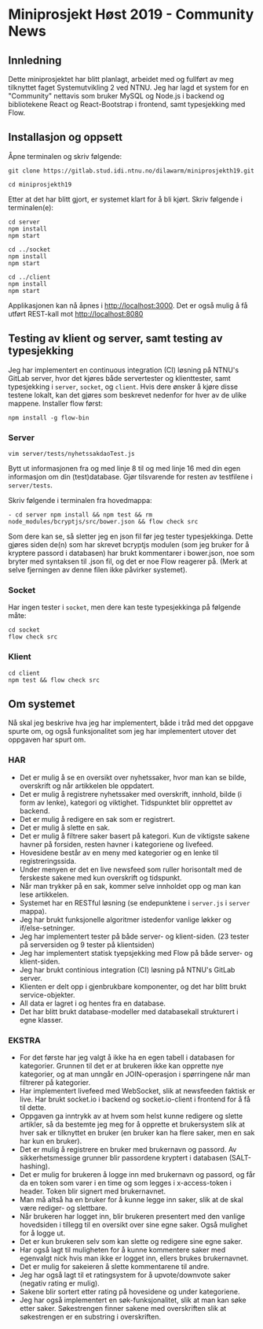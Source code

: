 # Miniprosjekt Høst 2019 - Community News

## Innledning
Dette miniprosjektet har blitt planlagt, arbeidet med og fullført av meg tilknyttet faget Systemutvikling 2 ved NTNU.
Jeg har lagd et system for en "Community" nettavis som bruker MySQL og Node.js i backend og bibliotekene React og React-Bootstrap i frontend, samt typesjekking med Flow.

## Installasjon og oppsett

Åpne terminalen og skriv følgende:

```
git clone https://gitlab.stud.idi.ntnu.no/dilawarm/miniprosjekth19.git

cd miniprosjekth19
```

Etter at det har blitt gjort, er systemet klart for å bli kjørt. Skriv følgende i terminalen(e):
```
cd server
npm install
npm start
```

```
cd ../socket
npm install
npm start
```

```
cd ../client
npm install
npm start
```

Applikasjonen kan nå åpnes i [http://localhost:3000](http://localhost:3000). Det er også mulig å få utført REST-kall mot [http://localhost:8080](http://localhost:8080)

## Testing av klient og server, samt testing av typesjekking
Jeg har implementert en continuous integration (CI) løsning på NTNU's GitLab server, hvor det kjøres både servertester og klienttester, samt typesjekking i `server`, `socket`, og `client`.
Hvis dere ønsker å kjøre disse testene lokalt, kan det gjøres som beskrevet nedenfor for hver av de ulike mappene. Installer flow først:
```
npm install -g flow-bin
```

### Server

```
vim server/tests/nyhetssakdaoTest.js
```

Bytt ut informasjonen fra og med linje 8 til og med linje 16 med din egen informasjon om din (test)database. Gjør tilsvarende for resten av testfilene i `server/tests`.

Skriv følgende i terminalen fra hovedmappa:
```
- cd server npm install && npm test && rm node_modules/bcryptjs/src/bower.json && flow check src
```
Som dere kan se, så sletter jeg en json fil før jeg tester typesjekkinga. Dette gjøres siden de(n) som har skrevet bcryptjs modulen (som jeg bruker for å kryptere passord i databasen) har brukt kommentarer i bower.json, noe som
bryter med syntaksen til .json fil, og det er noe Flow reagerer på. (Merk at selve fjerningen av denne filen ikke påvirker systemet).

### Socket
Har ingen tester i `socket`, men dere kan teste typesjekkinga på følgende måte:
```
cd socket
flow check src
```

### Klient
```
cd client
npm test && flow check src
```

## Om systemet

Nå skal jeg beskrive hva jeg har implementert, både i tråd med det oppgave spurte om, og også funksjonalitet
som jeg har implementert utover det oppgaven har spurt om.

### HAR

*  Det er mulig å se en oversikt over nyhetssaker, hvor man kan se bilde, overskrift og når artikkelen ble oppdatert.
*  Det er mulig å registrere nyhetssaker med overskrift, innhold, bilde (i form av lenke), kategori og viktighet. Tidspunktet blir opprettet av backend.
*  Det er mulig å redigere en sak som er registrert.
*  Det er mulig å slette en sak.
*  Det er mulig å filtrere saker basert på kategori. Kun de viktigste sakene havner på forsiden, resten havner i kategoriene og livefeed.
*  Hovesidene består av en meny med kategorier og en lenke til registreringssida.
*  Under menyen er det en live newsfeed som ruller horisontalt med de ferskeste sakene med kun overskrift og tidspunkt.
*  Når man trykker på en sak, kommer selve innholdet opp og man kan lese artikkelen.
*  Systemet har en RESTful løsning (se endepunktene i `server.js` i `server` mappa).
*  Jeg har brukt funksjonelle algoritmer istedenfor vanlige løkker og if/else-setninger.
*  Jeg har implementert tester på både server- og klient-siden. (23 tester på serversiden og 9 tester på klientsiden)
*  Jeg har implementert statisk tyepsjekking med Flow på både server- og klient-siden.
*  Jeg har brukt continious integration (CI) løsning på NTNU's GitLab server.
*  Klienten er delt opp i gjenbrukbare komponenter, og det har blitt brukt service-objekter.
*  All data er lagret i og hentes fra en database.
*  Det har blitt brukt database-modeller med databasekall strukturert i egne klasser.

### EKSTRA

*  For det første har jeg valgt å ikke ha en egen tabell i databasen for kategorier. Grunnen til det er at brukeren ikke kan opprette nye kategorier, og at man unngår en JOIN-operasjon i spørringene når man filtrerer på kategorier.
*  Har implementert livefeed med WebSocket, slik at newsfeeden faktisk er live. Har brukt socket.io i backend og socket.io-client i frontend for å få til dette.
*  Oppgaven ga inntrykk av at hvem som helst kunne redigere og slette artikler, så da bestemte jeg meg for å opprette et brukersystem slik at hver sak er tilknyttet en bruker (en bruker kan ha flere saker, men en sak har kun en bruker).
*  Det er mulig å registrere en bruker med brukernavn og passord. Av sikkerhetsmessige grunner blir passordene kryptert i databasen (SALT-hashing).
*  Det er mulig for brukeren å logge inn med brukernavn og passord, og får da en token som varer i en time og som legges i x-access-token i header. Token blir signert med brukernavnet.
*  Man må altså ha en bruker for å kunne legge inn saker, slik at de skal være rediger- og slettbare.
*  Når brukeren har logget inn, blir brukeren presentert med den vanlige hovedsiden i tillegg til en oversikt over sine egne saker. Også mulighet for å logge ut.
*  Det er kun brukeren selv som kan slette og redigere sine egne saker.
*  Har også lagt til muligheten for å kunne kommentere saker med egenvalgt nick hvis man ikke er logget inn, ellers brukes brukernavnet.
*  Det er mulig for sakeieren å slette kommentarene til andre.
*  Jeg har også lagt til et ratingsystem for å upvote/downvote saker (negativ rating er mulig).
*  Sakene blir sortert etter rating på hovesidene og under kategoriene.
*  Jeg har også implementert en søk-funksjonalitet, slik at man kan søke etter saker. Søkestrengen finner sakene med overskriften slik at søkestrengen er en substring i overskriften.
